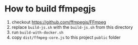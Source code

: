 # How to build ffmpegjs

1. checkout https://github.com/ffmpegjs/FFmpeg
2. replace `build-js.sh` with the `build-js.sh` from this directory
3. run `build-with-docker.sh`
4. copy `dist/ffmpeg-core.js` to this project `public` folder
